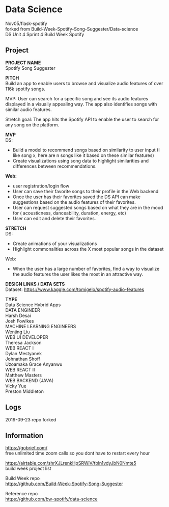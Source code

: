 # Data Science

Nov05/flask-spotify    
forked from Build-Week-Spotify-Song-Suggester/Data-science   
DS Unit 4 Sprint 4 Build Week Spotify   

## Project   

**PROJECT NAME**  
Spotify Song Suggester

**PITCH**   
Build an app to enable users to browse and visualize audio features of over 116k spotify songs.

MVP: User can search for a specific song and see its audio features displayed in a visually appealing way. The app also identifies songs with similar audio features.

Stretch goal: The app hits the Spotify API to enable the user to search for any song on the platform.

**MVP**  
DS:     
- Build a model to recommend songs based on similarity to user input (I like song x, here are n songs like it based on these similar features)  
- Create visualizations using song data to highlight similarities and differences between recommendations.  

**Web:**  
- user registration/login flow  
- User can save their favorite songs to their profile in the Web backend
- Once the user has their favorites saved the DS API can make suggestions based on the audio features of their favorites.
- User can request suggested songs based on what they are in the mood for ( acousticness, danceability, duration, energy, etc)
- User can edit and delete their favorites.  

**STRETCH**  
DS:
- Create animations of your visualizations
- Highlight commonalities across the X most popular songs in the dataset

Web:
- When the user has a large number of favorites, find a way to visualize the audio features the user likes the most in an attractive way.

**DESIGN LINKS / DATA SETS**   
Dataset: https://www.kaggle.com/tomigelo/spotify-audio-features  

**TYPE**  
Data Science Hybrid Apps  
DATA ENGINEER  
Harsh Desai  
Josh Fowlkes  
MACHINE LEARNING ENGINEERS  
Wenjing Liu  
WEB UI DEVELOPER  
Theresa Jackson  
WEB REACT I  
Dylan Mestyanek  
Johnathan Shoff  
Uzoamaka Grace Anyanwu  
WEB REACT II  
Matthew Masters  
WEB BACKEND (JAVA)  
Vicky Yue  
Preston Middleton  

## Logs 

2019-09-23 repo forked   

## Information  

https://gobrief.com/   
free unlimited time zoom calls so you dont have to restart every hour   

https://airtable.com/shrXJLrenkHpSRWiV/tbln1vdyJbN0Nmte5  
build week project list   

Build Week repo  
https://github.com/Build-Week-Spotify-Song-Suggester  

Reference repo   
https://github.com/bw-spotify/data-science
